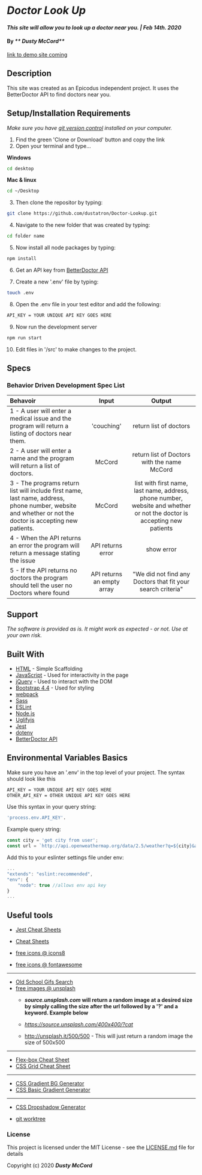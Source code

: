 # _Doctor Look Up_

#### _This site will allow you to look up a doctor near you. | Feb 14th. 2020_

#### By _** Dusty McCord**_
[link to demo site coming](https://dustatron.github.io/webpack-boilerplate/)

## Description

This site was created as an Epicodus independent project. It uses the BetterDoctor API to find doctors near you. 

## Setup/Installation Requirements

_Make sure you have [git version control](https://git-scm.com/downloads) installed on your computer._

1. Find the green 'Clone or Download' button and copy the link
2. Open your terminal and type...

**Windows**
```sh 
cd desktop
```

 **Mac & linux** 
 ```sh
 cd ~/Desktop
 ```

 3. Then clone the repositor by typing:

```sh
git clone https://github.com/dustatron/Doctor-Lookup.git
```

4. Navigate to the new folder that was created by typing:
```sh
cd folder name
```

5. Now install all node packages by typing:
```sh
npm install
```
6. Get an API key from [BetterDoctor API](https://developer.betterdoctor.com/)

7. Create a new '.env' file by typing:
```sh
touch .env
```

8. Open the .env file in your test editor and add the following:
```sh
API_KEY = YOUR UNIQUE API KEY GOES HERE
```

9. Now run the development server
```sh
npm run start
```

10. Edit files in '/src' to make changes to the project.




## Specs
### Behavior Driven Development Spec List

Behavoir | Input | Output
:---------|:------:|:------:
|1 - A user will enter a medical issue and the program will return a listing of doctors near them. | 'couching' | return list of doctors |
|2 - A user will enter a name and the program will return a list of doctors. | McCord | return list of Doctors with the name McCord |
|3 - The programs return list will include first name, last name, address, phone number, website and whether or not the doctor is accepting new patients. | McCord | list with first name, last name, address, phone number, website and whether or not the doctor is accepting new patients
|4 - When the API returns an error the program will return a message stating the issue | API returns error | show error |
|5 - If the API returns no doctors the program should tell the user no Doctors where found | API returns an empty array | "We did not find any Doctors that fit your search criteria"


## Support 

_The software is provided as is. It might work as expected - or not. Use at your own risk._


## Built With

* [HTML](https://developer.mozilla.org/en-US/docs/Web/HTML) - Simple Scaffolding
* [JavaScript](https://developer.mozilla.org/en-US/docs/Web/JavaScript) - Used for interactivity in the page
* [jQuery](https://jquery.com/) - Used to interact with the DOM
* [Bootstrap 4.4](https://getbootstrap.com/) - Used for styling
* [webpack](https://webpack.js.org/)
* [Sass](https://sass-lang.com/)
* [ESLint](https://eslint.org/)
* [Node.js](https://nodejs.org/en/)
* [Uglifyjs](https://www.uglifyjs.net/)
* [Jest](https://jestjs.io/)
* [dotenv](#)
* [BetterDoctor API](https://developer.betterdoctor.com/)

## Environmental Variables Basics

Make sure you have an '.env' in the top level of your project.
The syntax should look like this 
```sh
API_KEY = YOUR UNIQUE API KEY GOES HERE
OTHER_API_KEY = OTHER UNIQUE API KEY GOES HERE
```
Use this syntax in your query string:
```sh
'process.env.API_KEY'.
```

Example query string:

```javascript
const city = 'get city from user';
const url = `http://api.openweathermap.org/data/2.5/weather?q=${city}&appid=${process.env.API_KEY}`;
```
Add this to your eslinter settings file under env:
```js
... 
"extends": "eslint:recommended",
"env": {
    "node": true //allows env api key
}
...
```

## Useful tools

* [Jest Cheat Sheets](https://devhints.io/jest)
* [Cheat Sheets](https://devhints.io/)

* [free icons @ icons8](https://icons8.com/)
* [free  icons @ fontawesome](https://fontawesome.com/)
---
* [Old School Gifs Search](https://gifcities.org/)
* [free images @ unsplash](https://unsplash.com/)
    * **_source.unsplash.com_ will return a random image at a desired size by simply calling the size after the url followed by a '?' and a keyword. Example below**

    * _https://source.unsplash.com/400x400/?cat_
    * http://unsplash.it/500/500 - This will just return a random image the size of 500x500
---
* [Flex-box Cheat Sheet](http://yoksel.github.io/flex-cheatsheet/)
* [CSS Grid Cheat Sheet](http://grid.malven.co/)
---
* [CSS Gradient BG Generator](https://mycolor.space/gradient)
* [CSS Basic Gradient Generator](https://cssgradient.io/)
---
* [CSS Dropshadow Generator](https://cssgenerator.org/box-shadow-css-generator.html)

* [git worktree](http://sangsoonam.github.io/2019/02/08/using-git-worktree-to-deploy-github-pages.html) 

### License

This project is licensed under the MIT License - see the [LICENSE.md](LICENSE.md) file for details

Copyright (c) 2020 **_Dusty McCord_**

